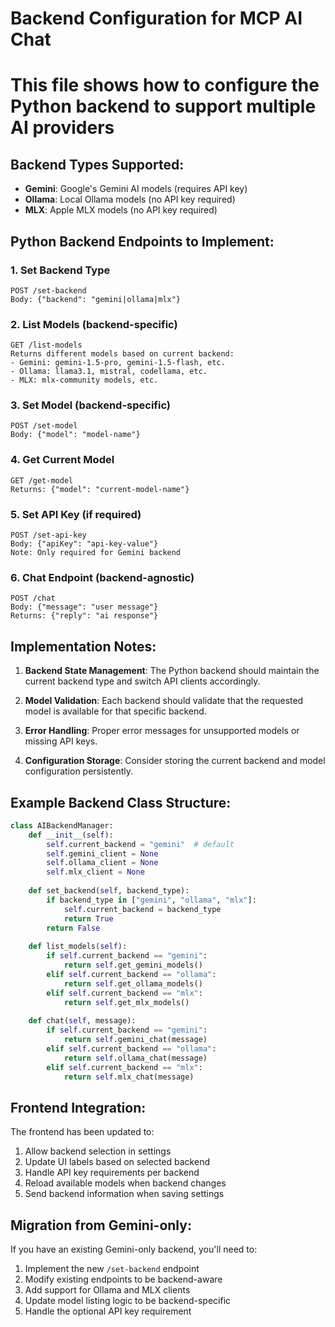 # Backend Configuration for MCP AI Chat
# This file shows how to configure the Python backend to support multiple AI providers

## Backend Types Supported:
- **Gemini**: Google's Gemini AI models (requires API key)
- **Ollama**: Local Ollama models (no API key required)
- **MLX**: Apple MLX models (no API key required)

## Python Backend Endpoints to Implement:

### 1. Set Backend Type
```
POST /set-backend
Body: {"backend": "gemini|ollama|mlx"}
```

### 2. List Models (backend-specific)
```
GET /list-models
Returns different models based on current backend:
- Gemini: gemini-1.5-pro, gemini-1.5-flash, etc.
- Ollama: llama3.1, mistral, codellama, etc.
- MLX: mlx-community models, etc.
```

### 3. Set Model (backend-specific)
```
POST /set-model
Body: {"model": "model-name"}
```

### 4. Get Current Model
```
GET /get-model
Returns: {"model": "current-model-name"}
```

### 5. Set API Key (if required)
```
POST /set-api-key
Body: {"apiKey": "api-key-value"}
Note: Only required for Gemini backend
```

### 6. Chat Endpoint (backend-agnostic)
```
POST /chat
Body: {"message": "user message"}
Returns: {"reply": "ai response"}
```

## Implementation Notes:

1. **Backend State Management**: The Python backend should maintain the current backend type and switch API clients accordingly.

2. **Model Validation**: Each backend should validate that the requested model is available for that specific backend.

3. **Error Handling**: Proper error messages for unsupported models or missing API keys.

4. **Configuration Storage**: Consider storing the current backend and model configuration persistently.

## Example Backend Class Structure:

```python
class AIBackendManager:
    def __init__(self):
        self.current_backend = "gemini"  # default
        self.gemini_client = None
        self.ollama_client = None
        self.mlx_client = None
        
    def set_backend(self, backend_type):
        if backend_type in ["gemini", "ollama", "mlx"]:
            self.current_backend = backend_type
            return True
        return False
        
    def list_models(self):
        if self.current_backend == "gemini":
            return self.get_gemini_models()
        elif self.current_backend == "ollama":
            return self.get_ollama_models()
        elif self.current_backend == "mlx":
            return self.get_mlx_models()
            
    def chat(self, message):
        if self.current_backend == "gemini":
            return self.gemini_chat(message)
        elif self.current_backend == "ollama":
            return self.ollama_chat(message)
        elif self.current_backend == "mlx":
            return self.mlx_chat(message)
```

## Frontend Integration:

The frontend has been updated to:
1. Allow backend selection in settings
2. Update UI labels based on selected backend
3. Handle API key requirements per backend
4. Reload available models when backend changes
5. Send backend information when saving settings

## Migration from Gemini-only:

If you have an existing Gemini-only backend, you'll need to:
1. Implement the new `/set-backend` endpoint
2. Modify existing endpoints to be backend-aware
3. Add support for Ollama and MLX clients
4. Update model listing logic to be backend-specific
5. Handle the optional API key requirement

